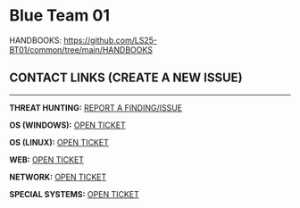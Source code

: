# Blue Team 01

HANDBOOKS: https://github.com/LS25-BT01/common/tree/main/HANDBOOKS

## CONTACT LINKS (CREATE A NEW ISSUE)
---
**THREAT HUNTING:** [REPORT A FINDING/ISSUE](https://github.com/LS25-BT01/threat-hunting/issues/new?template=th-findings.yml)

**OS (WINDOWS):** [OPEN TICKET](https://github.com/LS25-BT01/windows-common/issues/new)

**OS (LINUX):** [OPEN TICKET](https://github.com/LS25-BT01/linux-common/issues/new)

**WEB:** [OPEN TICKET](https://github.com/LS25-BT01/web-common/issues/new)

**NETWORK:** [OPEN TICKET](https://github.com/LS25-BT01/network-common/issues/new)

**SPECIAL SYSTEMS:** [OPEN TICKET](https://github.com/LS25-BT01/special-systems/issues/new)
